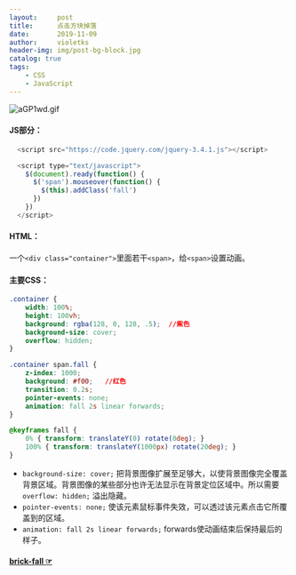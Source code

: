 ```yaml
---
layout:     post
title:      点击方块掉落
date:       2019-11-09
author:     violetks
header-img: img/post-bg-block.jpg
catalog: true
tags:
    - CSS
    - JavaScript
---
```


![aGP1wd.gif](https://s1.ax1x.com/2020/08/01/aGP1wd.gif)
<!-- ![aGP1wd.gif](/instructPic/aGP1wd.gif) -->

#### JS部分：

```javascript
  <script src="https://code.jquery.com/jquery-3.4.1.js"></script>

  <script type="text/javascript">
    $(document).ready(function() {
      $('span').mouseover(function() {
        $(this).addClass('fall')
      })
    })
  </script>
```
#### HTML：
一个`<div class="container">`里面若干`<span>`，给`<span>`设置动画。<br>
#### 主要CSS：
```css
.container {
    width: 100%;
    height: 100vh;
    background: rgba(128, 0, 128, .5);  //紫色
    background-size: cover;
    overflow: hidden;
}

.container span.fall {
    z-index: 1000;
    background: #f00;   //红色
    transition: 0.2s;
    pointer-events: none;
    animation: fall 2s linear forwards;
}

@keyframes fall {
    0% { transform: translateY(0) rotate(0deg); }
    100% { transform: translateY(1000px) rotate(20deg); }
}
```
- `background-size: cover;` 把背景图像扩展至足够大，以使背景图像完全覆盖背景区域。背景图像的某些部分也许无法显示在背景定位区域中。所以需要 `overflow: hidden;` 溢出隐藏。<br>
- `pointer-events: none;` 使该元素鼠标事件失效，可以透过该元素点击它所覆盖到的区域。<br>
- `animation: fall 2s linear forwards;` forwards使动画结束后保持最后的样子。

#### [brick-fall ☞](/demo/brick-fall/index.html)
